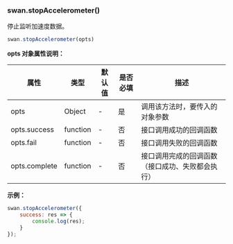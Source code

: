 ### swan.stopAccelerometer()

停止监听加速度数据。

```js
swan.stopAccelerometer(opts)
```

**opts 对象属性说明：**

|属性|类型|默认值|是否必填|描述|
|-|-|-|-|-|
|opts|Object|-|是|调用该方法时，要传入的对象参数|
|opts.success|function|-|否|接口调用成功的回调函数|
|opts.fail|function|-|否|接口调用失败的回调函数|
|opts.complete|function|-|否|接口调用完成的回调函数（接口成功、失败都会执行）|


**示例：**

```js
swan.stopAccelerometer({
    success: res => {
        console.log(res);
    }
});
```
